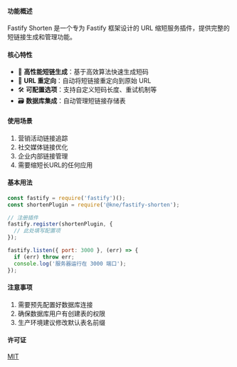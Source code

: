 #### 功能概述

Fastify Shorten 是一个专为 Fastify 框架设计的 URL 缩短服务插件，提供完整的短链接生成和管理功能。

#### 核心特性

- 🚀 **高性能短链生成**：基于高效算法快速生成短码
- 🔗 **URL 重定向**：自动将短链接重定向到原始 URL
- 🛠️ **可配置选项**：支持自定义短码长度、重试机制等
- 🗃️ **数据库集成**：自动管理短链接存储表
#### 使用场景

1. 营销活动链接追踪
2. 社交媒体链接优化
3. 企业内部链接管理
4. 需要缩短长URL的任何应用

#### 基本用法
```javascript
const fastify = require('fastify')();
const shortenPlugin = require('@kne/fastify-shorten');

// 注册插件
fastify.register(shortenPlugin, {
  // 此处填写配置项
});

fastify.listen({ port: 3000 }, (err) => {
  if (err) throw err;
  console.log('服务器运行在 3000 端口');
});
```

#### 注意事项
1. 需要预先配置好数据库连接
2. 确保数据库用户有创建表的权限
3. 生产环境建议修改默认表名前缀

#### 许可证
[MIT](https://opensource.org/licenses/MIT)